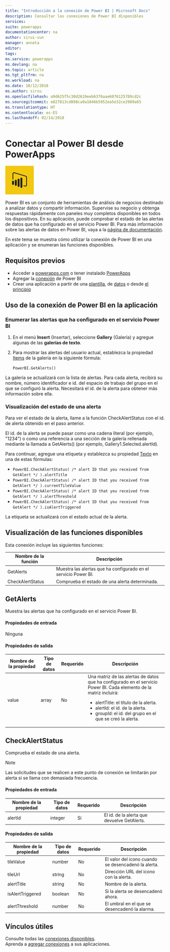 ```yaml
---
title: "Introducción a la conexión de Power BI | Microsoft Docs"
description: Consultar las conexiones de Power BI disponibles
services: 
suite: powerapps
documentationcenter: na
author: sirui-sun
manager: anneta
editor: 
tags: 
ms.service: powerapps
ms.devlang: na
ms.topic: article
ms.tgt_pltfrm: na
ms.workload: na
ms.date: 10/12/2016
ms.author: sirsu
ms.openlocfilehash: a9d625f5c30d2619eeb6376aae6076125789cd2c
ms.sourcegitcommit: e827813cd898ca9a1046b5952ea5e32ce2989a65
ms.translationtype: HT
ms.contentlocale: es-ES
ms.lasthandoff: 02/14/2018
---
```

# <a name="connect-to-power-bi-from-powerapps"></a>Conectar al Power BI desde PowerApps
![Power BI](./media/connection-powerbi/powerbiicon.png)

Power BI es un conjunto de herramientas de análisis de negocios destinado a analizar datos y compartir información. Supervise su negocio y obtenga respuestas rápidamente con paneles muy completos disponibles en todos los dispositivos. En su aplicación, puede comprobar el estado de las alertas de datos que ha configurado en el servicio Power BI. Para más información sobre las alertas de datos en Power BI, vaya a la [página de documentación](https://https://docs.microsoft.com/power-bi/service-set-data-alerts).

En este tema se muestra cómo utilizar la conexión de Power BI en una aplicación y se enumeran las funciones disponibles.

## <a name="prerequisites"></a>Requisitos previos
* Acceder a [powerapps.com](https://powerapps.com) o tener instalado [PowerApps](http://aka.ms/powerappsinstall)
* Agregar la [conexión](https://powerapps.microsoft.com/tutorials/add-manage-connections/) de Power BI
* Crear una aplicación a partir de una [plantilla](https://powerapps.microsoft.com/tutorials/get-started-test-drive/), de [datos](https://powerapps.microsoft.com/tutorials/get-started-create-from-data/) o desde [el principio](https://powerapps.microsoft.com/tutorials/get-started-create-from-blank/)

## <a name="use-the-power-bi-connection-in-your-app"></a>Uso de la conexión de Power BI en la aplicación
### <a name="list-the-alerts-that-youve-set-up-in-the-power-bi-service"></a>Enumerar las alertas que ha configurado en el servicio Power BI
1. En el menú **Insert** (Insertar), seleccione **Gallery** (Galería) y agregue algunas de las **galerías de texto**.
2. Para mostrar las alertas del usuario actual, establezca la propiedad [Items](../controls/properties-core.md) de la galería en la siguiente fórmula:
   
   `PowerBI.GetAlerts()`

La galería se actualizará con la lista de alertas. Para cada alerta, recibirá su nombre, número identificador e id. del espacio de trabajo del grupo en el que se configuró la alerta. Necesitará el id. de la alerta para obtener más información sobre ella.

### <a name="view-the-status-of-an-alert"></a>Visualización del estado de una alerta
Para ver el estado de la alerta, llame a la función CheckAlertStatus con el id. de alerta obtenido en el paso anterior.

El id. de la alerta se puede pasar como una cadena literal (por ejemplo, "1234") o como una referencia a una sección de la galería rellenada mediante la llamada a GetAlerts() (por ejemplo, Gallery1.Selected.alertId).

Para continuar, agregue una etiqueta y establezca su propiedad [Texto](../controls/properties-core.md) en una de estas fórmulas:

* `PowerBI.CheckAlertStatus( /* alert ID that you received from GetAlert */ ).alertTitle`
* `PowerBI.CheckAlertStatus( /* alert ID that you received from GetAlert */ ).currentTileValue`
* `PowerBI.CheckAlertStatus( /* alert ID that you received from GetAlert */ ).alertThreshold`
* `PowerBI.CheckAlertStatus( /* alert ID that you received from GetAlert */ ).isAlertTriggered`

La etiqueta se actualizará con el estado actual de la alerta.

## <a name="view-the-available-functions"></a>Visualización de las funciones disponibles
Esta conexión incluye las siguientes funciones:

| Nombre de la función | Descripción |
| --- | --- |
| GetAlerts |Muestra las alertas que ha configurado en el servicio Power BI. |
| CheckAlertStatus |Comprueba el estado de una alerta determinada. |

## <a name="getalerts"></a>GetAlerts
Muestra las alertas que ha configurado en el servicio Power BI.

#### <a name="input-properties"></a>Propiedades de entrada
Ninguna

#### <a name="output-properties"></a>Propiedades de salida
| Nombre de la propiedad | Tipo de datos | Requerido | Descripción |
| --- | --- | --- | --- |
| value |array |No |Una matriz de las alertas de datos que ha configurado en el servicio Power BI. Cada elemento de la matriz incluirá: <ul><li>alertTitle: el título de la alerta.</li><li>alertId: el id. de la alerta.</li><li>groupId: el id. del grupo en el que se creó la alerta.</li></ul> |

## <a name="checkalertstatus"></a>CheckAlertStatus
Comprueba el estado de una alerta.

> [!NOTE]
> Las solicitudes que se realicen a este punto de conexión se limitarán por alerta si se llama con demasiada frecuencia.

#### <a name="input-properties"></a>Propiedades de entrada
| Nombre de la propiedad | Tipo de datos | Requerido | Descripción |
| --- | --- | --- | --- |
| alertId |integer |Sí |El id. de la alerta que devuelve GetAlerts. |

#### <a name="output-properties"></a>Propiedades de salida
| Nombre de la propiedad | Tipo de datos | Requerido | Descripción |
| --- | --- | --- | --- |
| tileValue |number |No |El valor del icono cuando se desencadenó la alerta. |
| tileUrl |string |No |Dirección URL del icono con la alerta. |
| alertTitle |string |No |Nombre de la alerta. |
| isAlertTriggered |boolean |No |Si la alerta se desencadenó ahora. |
| alertThreshold |number |No |El umbral en el que se desencadenó la alarma. |

## <a name="helpful-links"></a>Vínculos útiles
Consulte todas las [conexiones disponibles](../connections-list.md).  
Aprenda a [agregar conexiones](../add-manage-connections.md) a sus aplicaciones.

